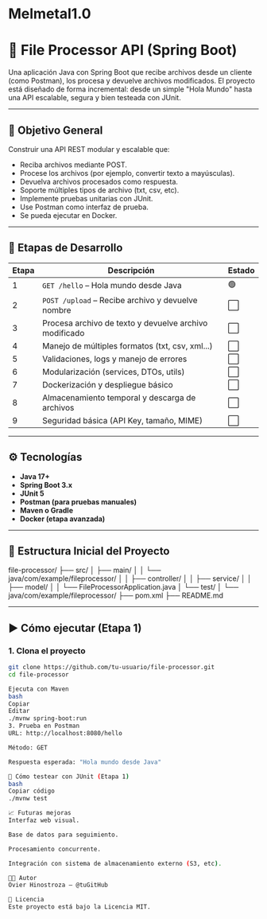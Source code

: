 # Melmetal1.0

# 📁 File Processor API (Spring Boot)

Una aplicación Java con Spring Boot que recibe archivos desde un cliente (como Postman), los procesa y devuelve archivos modificados. El proyecto está diseñado de forma incremental: desde un simple "Hola Mundo" hasta una API escalable, segura y bien testeada con JUnit.

---

## 🚀 Objetivo General

Construir una API REST modular y escalable que:
- Reciba archivos mediante POST.
- Procese los archivos (por ejemplo, convertir texto a mayúsculas).
- Devuelva archivos procesados como respuesta.
- Soporte múltiples tipos de archivo (txt, csv, etc).
- Implemente pruebas unitarias con JUnit.
- Use Postman como interfaz de prueba.
- Se pueda ejecutar en Docker.

---

## 📌 Etapas de Desarrollo

| Etapa | Descripción | Estado |
|-------|-------------|--------|
| 1     | `GET /hello` – Hola mundo desde Java | 🟢 |
| 2     | `POST /upload` – Recibe archivo y devuelve nombre | ⬜ |
| 3     | Procesa archivo de texto y devuelve archivo modificado | ⬜ |
| 4     | Manejo de múltiples formatos (txt, csv, xml...) | ⬜ |
| 5     | Validaciones, logs y manejo de errores | ⬜ |
| 6     | Modularización (services, DTOs, utils) | ⬜ |
| 7     | Dockerización y despliegue básico | ⬜ |
| 8     | Almacenamiento temporal y descarga de archivos | ⬜ |
| 9     | Seguridad básica (API Key, tamaño, MIME) | ⬜ |

---

## ⚙️ Tecnologías

- **Java 17+**
- **Spring Boot 3.x**
- **JUnit 5**
- **Postman (para pruebas manuales)**
- **Maven o Gradle**
- **Docker (etapa avanzada)**

---

## 📂 Estructura Inicial del Proyecto

file-processor/
├── src/
│ ├── main/
│ │ └── java/com/example/fileprocessor/
│ │ ├── controller/
│ │ ├── service/
│ │ ├── model/
│ │ └── FileProcessorApplication.java
│ └── test/
│ └── java/com/example/fileprocessor/
├── pom.xml
├── README.md


---

## ▶️ Cómo ejecutar (Etapa 1)

### 1. Clona el proyecto
```bash
git clone https://github.com/tu-usuario/file-processor.git
cd file-processor

Ejecuta con Maven
bash
Copiar
Editar
./mvnw spring-boot:run
3. Prueba en Postman
URL: http://localhost:8080/hello

Método: GET

Respuesta esperada: "Hola mundo desde Java"

🧪 Cómo testear con JUnit (Etapa 1)
bash
Copiar código
./mvnw test

📈 Futuras mejoras
Interfaz web visual.

Base de datos para seguimiento.

Procesamiento concurrente.

Integración con sistema de almacenamiento externo (S3, etc).

🧑‍💻 Autor
Ovier Hinostroza – @tuGitHub

📝 Licencia
Este proyecto está bajo la Licencia MIT.